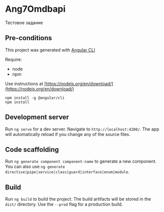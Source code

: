 # Ang7Omdbapi

Тестовое задание

## Pre-conditions

This project was generated with [Angular CLI](https://cli.angular.io/)

Require:
* node
* npm

Use instructions at [https://nodejs.org/en/download/](https://nodejs.org/en/download/)

```
npm install -g @angular/cli
npm install
```

## Development server

Run `ng serve` for a dev server. Navigate to `http://localhost:4200/`. The app will automatically reload if you change any of the source files.

## Code scaffolding

Run `ng generate component component-name` to generate a new component. You can also use `ng generate directive|pipe|service|class|guard|interface|enum|module`.

## Build

Run `ng build` to build the project. The build artifacts will be stored in the `dist/` directory. Use the `--prod` flag for a production build.

